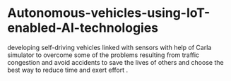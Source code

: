 # Autonomous-vehicles-using-IoT-enabled-AI-technologies
 developing  self-driving vehicles linked with sensors with help of Carla simulator to overcome some of the problems resulting from traffic congestion and avoid accidents to save the lives of others and choose the best way to reduce time and exert effort .
